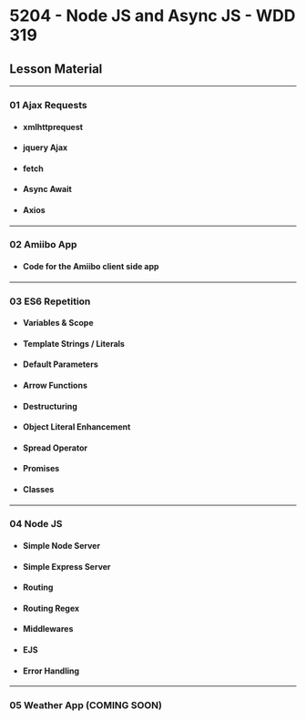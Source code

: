 # 5204 - Node JS and Async JS - WDD 319
## Lesson Material
---
### 01 Ajax Requests
* #### xmlhttprequest
* #### jquery Ajax
* #### fetch
* #### Async Await
* #### Axios
---
### 02 Amiibo App
* #### Code for the Amiibo client side app
---
### 03 ES6 Repetition
* #### Variables & Scope
* #### Template Strings / Literals
* #### Default Parameters
* #### Arrow Functions
* #### Destructuring
* #### Object Literal Enhancement
* #### Spread Operator
* #### Promises
* #### Classes
---
### 04 Node JS
* #### Simple Node Server
* #### Simple Express Server
* #### Routing
* #### Routing Regex
* #### Middlewares
* #### EJS
* #### Error Handling

---
### 05 Weather App (COMING SOON)